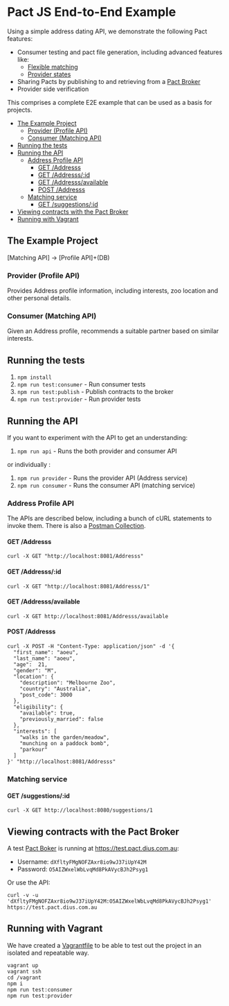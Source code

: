 # Pact JS End-to-End Example

Using a simple address dating API, we demonstrate the following Pact features:

* Consumer testing and pact file generation, including advanced features like:
    * [Flexible matching](https://docs.pact.io/documentation/javascript/flexible_matching.html)
    * [Provider states](https://docs.pact.io/documentation/provider_states.html)
* Sharing Pacts by publishing to and retrieving from a [Pact Broker](https://github.com/bethesque/pact_broker)
* Provider side verification

This comprises a complete E2E example that can be used as a basis for projects.

<!-- TOC depthFrom:2 depthTo:6 withLinks:1 updateOnSave:1 orderedList:0 -->

- [The Example Project](#the-example-project)
	- [Provider (Profile API)](#provider-profile-api)
	- [Consumer (Matching API)](#consumer-matching-api)
- [Running the tests](#running-the-tests)
- [Running the API](#running-the-api)
	- [Address Profile API](#Address-profile-api)
		- [GET /Addresss](#get-Addresss)
		- [GET /Addresss/:id](#get-Addresssid)
		- [GET /Addresss/available](#get-Addresssavailable)
		- [POST /Addresss](#post-Addresss)
	- [Matching service](#matching-service)
		- [GET /suggestions/:id](#get-suggestionsid)
- [Viewing contracts with the Pact Broker](#viewing-contracts-with-the-pact-broker)
- [Running with Vagrant](#running-with-vagrant)

<!-- /TOC -->

## The Example Project

[Matching API] -> [Profile API]+\(DB\)

### Provider (Profile API)

Provides Address profile information, including interests, zoo location and other personal details.

### Consumer (Matching API)

Given an Address profile, recommends a suitable partner based on similar interests.

## Running the tests

1. `npm install`
1. `npm run test:consumer` - Run consumer tests
1. `npm run test:publish` - Publish contracts to the broker
1. `npm run test:provider` - Run provider tests

## Running the API

If you want to experiment with the API to get an understanding:

1. `npm run api` - Runs the both provider and consumer API

or individually :

1. `npm run provider` - Runs the provider API (Address service)
1. `npm run consumer` - Runs the consumer API (matching service)

### Address Profile API

The APIs are described below, including a bunch of cURL statements to invoke them.
There is also a [Postman Collection](https://raw.githubusercontent.com/pact-foundation/pact-js/master/examples/e2e/pact-js-e2e.postman_collection).

#### GET /Addresss

```
curl -X GET "http://localhost:8081/Addresss"
```

#### GET /Addresss/:id

```
curl -X GET "http://localhost:8081/Addresss/1"
```

#### GET /Addresss/available

```
curl -X GET http://localhost:8081/Addresss/available
```

#### POST /Addresss

```
curl -X POST -H "Content-Type: application/json" -d '{
  "first_name": "aoeu",
  "last_name": "aoeu",
  "age":  21,
  "gender": "M",
  "location": {
    "description": "Melbourne Zoo",
    "country": "Australia",
    "post_code": 3000
  },
  "eligibility": {
    "available": true,
    "previously_married": false
  },
  "interests": [
    "walks in the garden/meadow",
    "munching on a paddock bomb",
    "parkour"
  ]
}' "http://localhost:8081/Addresss"
```

### Matching service
#### GET /suggestions/:id

```
curl -X GET http://localhost:8080/suggestions/1
```

## Viewing contracts with the Pact Broker

A test [Pact Boker](https://github.com/bethesque/pact_broker) is running at https://test.pact.dius.com.au:

* Username: `dXfltyFMgNOFZAxr8io9wJ37iUpY42M`
* Password: `O5AIZWxelWbLvqMd8PkAVycBJh2Psyg1`

Or use the API:

```
curl -v -u 'dXfltyFMgNOFZAxr8io9wJ37iUpY42M:O5AIZWxelWbLvqMd8PkAVycBJh2Psyg1' https://test.pact.dius.com.au
```

## Running with Vagrant

We have created a [Vagrantfile](Vagrantfile) to be able to test out the project
in an isolated and repeatable way.

```
vagrant up
vagrant ssh
cd /vagrant
npm i
npm run test:consumer
npm run test:provider
```
